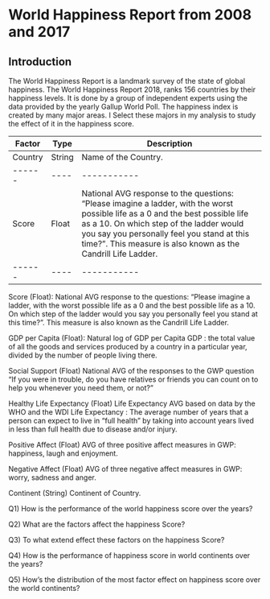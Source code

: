 # World Happiness Report from 2008 and 2017

## Introduction
The World Happiness Report is a landmark survey of the state of global happiness. The World Happiness Report 2018, ranks 156 countries by their happiness levels. It is done by a group of independent experts using the data provided by the yearly Gallup World Poll. The happiness index is created by many major areas. I Select these majors in my analysis to study the effect of it in the happiness score.

Factor | Type | Description
------ | ---- | -----------
Country| String | Name of the Country.
------ | ---- | -----------
Score | Float | National AVG response to the questions: “Please imagine a ladder, with the worst possible life as a 0 and the best possible life as a 10. On which step of the ladder would you say you personally feel you stand at this time?”. This measure is also known as the Candrill Life Ladder.
------ | ---- | -----------


Score (Float): National AVG response to the questions: “Please imagine a ladder, with the worst possible life as a 0 and the best possible life as a 10. On which step of the ladder would you say you personally feel you stand at this time?”. This measure is also known as the Candrill Life Ladder.

GDP per Capita (Float): Natural log of GDP per Capita GDP : the total value of all the goods and services produced by a country in a particular year, divided by the number of people living there.

Social Support (Float) National AVG of the responses to the GWP question “If you were in trouble, do you have relatives or friends you can count on to help you whenever you need them, or not?”

Healthy Life Expectancy (Float) Life Expectancy AVG based on data by the WHO and the WDI Life Expectancy : The average number of years that a person can expect to live in “full health” by taking into account years lived in less than full health due to disease and/or injury.

Positive Affect (Float) AVG of three positive affect measures in GWP: happiness, laugh and enjoyment.

Negative Affect (Float) AVG of three negative affect measures in GWP: worry, sadness and anger.

Continent (String) Continent of Country.

Q1) How is the performance of the world happiness score over the years?

Q2) What are the factors affect the happiness Score?

Q3) To what extend effect these factors on the happiness Score?

Q4) How is the performance of happiness score in world continents over the years?

Q5) How’s the distribution of the most factor effect on happiness score over the world continents?
